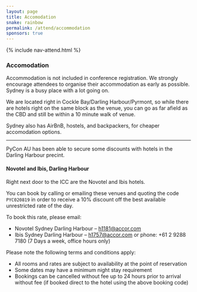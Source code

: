 ```yaml
---
layout: page
title: Accomodation
snake: rainbow
permalink: /attend/accommodation
sponsors: true
---
```


{% include nav-attend.html %}

### Accomodation

Accommodation is not included in conference registration. We strongly encourage attendees to organise their accommodation as early as possible. Sydney is a busy place with a lot going on.

We are located right in Cockle Bay/Darling Harbour/Pyrmont, so while there are hotels right on the same block as the venue, you can go as far afield as the CBD and still be within a 10 minute walk of venue. 

Sydney also has AirBnB, hostels, and backpackers, for cheaper accomodation options. 

<hr>

PyCon AU has been able to secure some discounts with hotels in the Darling Harbour precint.

#### Novotel and Ibis, Darling Harbour

Right next door to the ICC are the Novotel and Ibis hotels.

You can book by calling or emailing these venues and quoting the code `PYC020819` in order to receive a 10% discount off the best available unrestricted rate of the day.

To book this rate, please email:
 * Novotel Sydney Darling Harbour – h1181@accor.com
 * Ibis Sydney Darling Harbour – h1757@accor.com
or phone: +61 2 9288 7180 (7 Days a week, office hours only)

Please note the following terms and conditions apply:
* All rooms and rates are subject to availability at the point of reservation
* Some dates may have a minimum night stay requirement
* Bookings can be cancelled without fee up to 24 hours prior to arrival without fee (if booked direct to the hotel using the above booking code)
